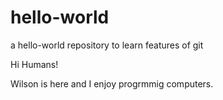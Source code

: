 # hello-world
a hello-world repository to learn features of git

Hi Humans!

Wilson is here and I enjoy progrmmig computers.
